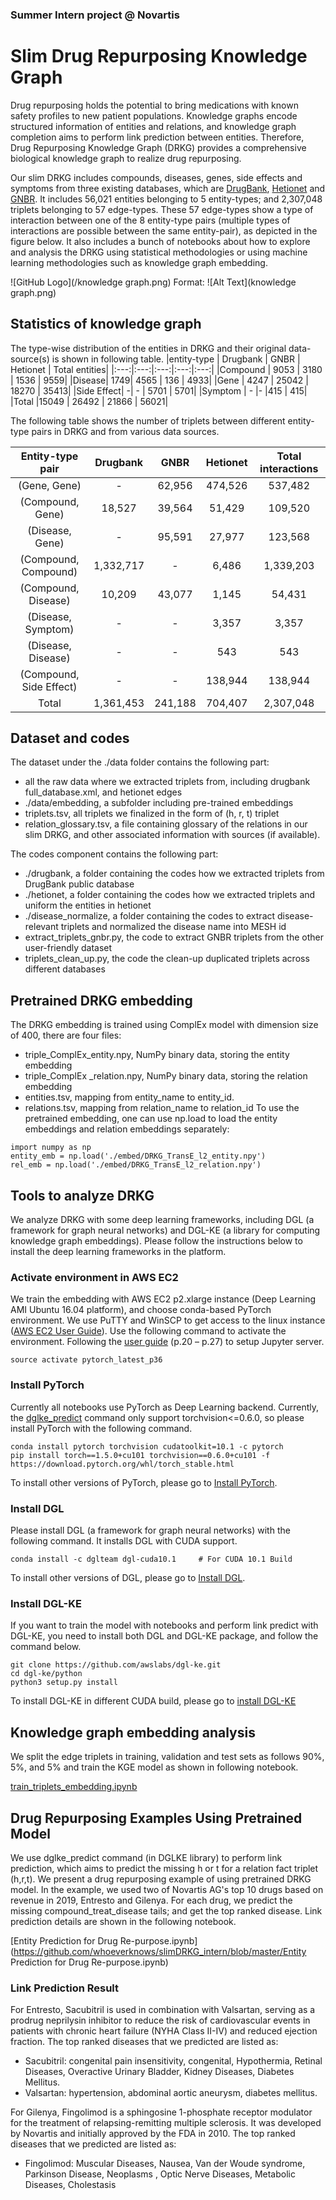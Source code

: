 ### Summer Intern project @ Novartis
# Slim Drug Repurposing Knowledge Graph
Drug repurposing holds the potential to bring medications with known safety profiles to new patient populations. Knowledge graphs encode structured information of entities and relations, and knowledge graph completion aims to perform link prediction between entities. Therefore, Drug Repurposing Knowledge Graph (DRKG) provides a comprehensive biological knowledge graph to realize drug repurposing. 

Our slim DRKG includes compounds, diseases, genes, side effects and symptoms from three existing databases, which are [DrugBank](https://www.drugbank.ca/releases/latest), [Hetionet](https://het.io/) and [GNBR](https://pubmed.ncbi.nlm.nih.gov/29490008/). It includes 56,021 entities belonging to 5 entity-types; and 2,307,048 triplets belonging to 57 edge-types. These 57 edge-types show a type of interaction between one of the 8 entity-type pairs (multiple types of interactions are possible between the same entity-pair), as depicted in the figure below. It also includes a bunch of notebooks about how to explore and analysis the DRKG using statistical methodologies or using machine learning methodologies such as knowledge graph embedding.

![GitHub Logo](/knowledge graph.png)
Format: ![Alt Text](knowledge graph.png)

## Statistics of knowledge graph
The type-wise distribution of the entities in DRKG and their original data-source(s) is shown in following table.
|entity-type | Drugbank |	GNBR | Hetionet | Total entities|
|:---:|:---:|:---:|:---:|:---:|
|Compound |	9053 | 3180	| 1536 | 9559|
|Disease|	1749|	4565 | 136 | 4933|
|Gene	| 4247 | 25042 | 18270 | 35413|
|Side Effect|	-| - | 5701 |	5701|
|Symptom	| -	|-	|415	| 415|
|Total	|15049	| 26492 |	21866 |	56021|

The following table shows the number of triplets between different entity-type pairs in DRKG and from various data sources.

| Entity-type pair        | Drugbank | GNBR   | Hetionet | Total interactions |
| :---------------------: | :------: | :----: | :------: | :----------------: |
| (Gene, Gene)           | -                 |          62,956|       474,526    |                     537,482    |
| (Compound, Gene)       |             18,527|          39,564|          51,429  |                     109,520    |
| (Disease, Gene)        | -                 |          95,591|          27,977  |                     123,568    |
| (Compound, Compound)   |       1,332,717   | -              |            6,486 |                  1,339,203     |
| (Compound, Disease)    |             10,209|          43,077|            1,145 |                        54,431  |
| (Disease, Symptom)     | -                 | -              |            3,357 |                          3,357 |
| (Disease, Disease)     | -                 | -              |               543|                             543|
| (Compound, Side Effect)| -                 | -              |       138,944    |                     138,944    |
| Total                  |       1,361,453   |       241,188  |       704,407    |                  2,307,048     |

## Dataset and codes
The dataset under the ./data folder contains the following part:
* all the raw data where we extracted triplets from, including drugbank full_database.xml, and hetionet edges
* ./data/embedding, a subfolder including pre-trained embeddings
* triplets.tsv, all triplets we finalized in the form of (h, r, t) triplet
* relation_glossary.tsv, a file containing glossary of the relations in our slim DRKG, and other associated information with sources (if available).

The codes component contains the following part:
* ./drugbank,  a folder containing the codes how we extracted triplets from DrugBank public database
* ./hetionet,  a folder containing the codes how we extracted triplets and uniform the entities in hetionet 
* ./disease_normalize, a folder containing the codes to extract disease-relevant triplets and normalized the disease name into MESH id 
* extract_triplets_gnbr.py, the code to extract GNBR triplets from the other user-friendly dataset
* triplets_clean_up.py, the code the clean-up duplicated triplets across different databases
## Pretrained DRKG embedding
The DRKG embedding is trained using ComplEx model with dimension size of 400, there are four files:
* triple_ComplEx_entity.npy, NumPy binary data, storing the entity embedding
*	triple_ComplEx _relation.npy, NumPy binary data, storing the relation embedding
*	entities.tsv, mapping from entity_name to entity_id.
*	relations.tsv, mapping from relation_name to relation_id
To use the pretrained embedding, one can use np.load to load the entity embeddings and relation embeddings separately:
```
import numpy as np
entity_emb = np.load('./embed/DRKG_TransE_l2_entity.npy')
rel_emb = np.load('./embed/DRKG_TransE_l2_relation.npy')
```
## Tools to analyze DRKG
We analyze DRKG with some deep learning frameworks, including DGL (a framework for graph neural networks) and DGL-KE (a library for computing knowledge graph embeddings). Please follow the instructions below to install the deep learning frameworks in the platform.

### Activate environment in AWS EC2
We train the embedding with AWS EC2 p2.xlarge instance (Deep Learning AMI Ubuntu 16.04 platform), and choose conda-based PyTorch environment. We use PuTTY and WinSCP to get access to the linux instance ([AWS EC2 User Guide](https://docs.aws.amazon.com/AWSEC2/latest/UserGuide/putty.html)). Use the following command to activate the environment. Following the [user guide](https://docs.aws.amazon.com/dlami/latest/devguide/dlami-dg.pdf) (p.20 – p.27) to setup Jupyter server.

```source activate pytorch_latest_p36```

### Install PyTorch
Currently all notebooks use PyTorch as Deep Learning backend. Currently, the [dglke_predict](https://dglke.dgl.ai/doc/predict.html) command only support torchvision<=0.6.0, so please install PyTorch with the following command. 

```
conda install pytorch torchvision cudatoolkit=10.1 -c pytorch
pip install torch==1.5.0+cu101 torchvision==0.6.0+cu101 -f https://download.pytorch.org/whl/torch_stable.html
```

To install other versions of PyTorch, please go to [Install PyTorch](https://pytorch.org/).
### Install DGL
Please install DGL (a framework for graph neural networks) with the following command. It installs DGL with CUDA support.

```conda install -c dglteam dgl-cuda10.1     # For CUDA 10.1 Build ```

To install other versions of DGL, please go to [Install DGL](https://docs.dgl.ai/en/latest/install/index.html).
### Install DGL-KE
If you want to train the model with notebooks and perform link predict with DGL-KE, you need to install both DGL and DGL-KE package, and follow the command below.

```
git clone https://github.com/awslabs/dgl-ke.git
cd dgl-ke/python
python3 setup.py install
```

To install DGL-KE in different CUDA build, please go to [install DGL-KE](https://dglke.dgl.ai/doc/install.html)

## Knowledge graph embedding analysis
We split the edge triplets in training, validation and test sets as follows 90%, 5%, and 5% and train the KGE model as shown in following notebook.

[train_triplets_embedding.ipynb](https://github.com/whoeverknows/slimDRKG_intern/blob/master/train_triplets_embeddings.ipynb)

## Drug Repurposing Examples Using Pretrained Model
We use dglke_predict command (in DGLKE library) to perform link prediction, which aims to predict the missing h or t for a relation fact triplet (h,r,t). We present a drug repurposing example of using pretrained DRKG model. In the example, we used two of Novartis AG's top 10 drugs based on revenue in 2019, Entresto and Gilenya. For each drug, we predict the missing compound_treat_disease tails; and get the top ranked disease. Link prediction details are shown in the following notebook. 

[Entity Prediction for Drug Re-purpose.ipynb](https://github.com/whoeverknows/slimDRKG_intern/blob/master/Entity Prediction for Drug Re-purpose.ipynb)

### Link Prediction Result
For Entresto, Sacubitril is used in combination with Valsartan, serving as a prodrug neprilysin inhibitor to reduce the risk of cardiovascular events in patients with chronic heart failure (NYHA Class II-IV) and reduced ejection fraction. The top ranked diseases that we predicted are listed as: 
- Sacubitril: congenital pain insensitivity, congenital, Hypothermia, Retinal Diseases, Overactive Urinary Bladder, Kidney Diseases, Diabetes Mellitus.
- Valsartan: hypertension, abdominal aortic aneurysm, diabetes mellitus. 

For Gilenya, Fingolimod is a sphingosine 1-phosphate receptor modulator for the treatment of relapsing-remitting multiple sclerosis. It was developed by Novartis and initially approved by the FDA in 2010. The top ranked diseases that we predicted are listed as:

- Fingolimod: Muscular Diseases, Nausea, Van der Woude syndrome, Parkinson Disease, Neoplasms , Optic Nerve Diseases, Metabolic Diseases, Cholestasis
